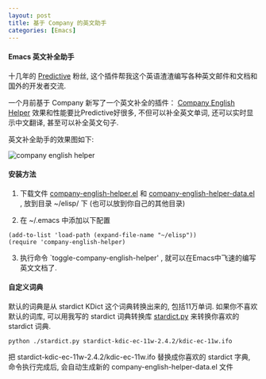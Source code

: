 ```yaml
---
layout: post
title: 基于 Company 的英文助手
categories: [Emacs]
---
```


#### Emacs 英文补全助手
十几年的 [Predictive](https://www.emacswiki.org/emacs/PredictiveMode) 粉丝, 这个插件帮我这个英语渣渣编写各种英文邮件和文档和国外的开发者交流.

一个月前基于 Company 新写了一个英文补全的插件： [Company English Helper](https://github.com/manateelazycat/company-english-helper)
效果和性能要比Predictive好很多, 不但可以补全英文单词, 还可以实时显示中文翻译, 甚至可以补全英文句子.

英文补全助手的效果图如下:

![company english helper]({{site.url}}/pics/company-english-helper/company-english-helper.jpg)

#### 安装方法
1. 下载文件 [company-english-helper.el](https://raw.githubusercontent.com/manateelazycat/company-english-helper/master/company-english-helper.el) 和 [company-english-helper-data.el](https://raw.githubusercontent.com/manateelazycat/company-english-helper/master/company-english-helper-data.el) , 放到目录 ~/elisp/ 下 (也可以放到你自己的其他目录)

2. 在 ~/.emacs 中添加以下配置

```elisp
(add-to-list 'load-path (expand-file-name "~/elisp"))
(require 'company-english-helper)
```
3. 执行命令 `toggle-company-english-helper' , 就可以在Emacs中飞速的编写英文文档了.

#### 自定义词典
默认的词典是从 stardict KDict 这个词典转换出来的, 包括11万单词.
如果你不喜欢默认的词库, 可以用我写的 stardict 词典转换库 [stardict.py](https://raw.githubusercontent.com/manateelazycat/company-english-helper/master/stardict.py) 来转换你喜欢的 stardict 词典.

```shell
python ./stardict.py stardict-kdic-ec-11w-2.4.2/kdic-ec-11w.ifo
```

把 stardict-kdic-ec-11w-2.4.2/kdic-ec-11w.ifo 替换成你喜欢的 stardict 字典, 命令执行完成后, 会自动生成新的 company-english-helper-data.el 文件
